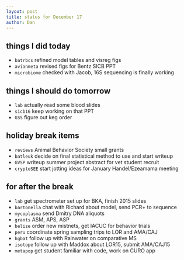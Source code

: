 ```yaml
---
layout: post
title: status for December 17
author: Dan
---
```


## things I did today

* `batrbcs` refined model tables and visreg figs
* `avianmeta` revised figs for Bentz SICB PPT
* `microbiome` checked with Jacob, 16S sequencing is finally working 

## things I should do tomorrow

* `lab` actually read some blood slides
* `sicb16` keep working on that PPT
* `GSS` figure out keg order

## holiday break items 
* `reviews` Animal Behavior Society small grants
* `batleuk` decide on final statistical method to use and start writeup
* `GVSP` writeup summer project abstract for vet student recruit
* `cryptoSEE` start jotting ideas for January Handel/Ezeamama meeting

## for after the break
* `lab` get spectrometer set up for BKA, finish 2015 slides
* `bartonella` chat with Richard about model, send PCR+ to sequence
* `mycoplasma` send Dmitry DNA aliquots
* `grants` ASM, APS, ASP
* `belize` order new mistnets, get IACUC for behavior trials
* `peru` coordinate spring sampling trips to LOR and AMA/CAJ
* `hgbat` follow up with Rainwater on comparative MS
* `isotope` follow up with Maddox about LOR15, submit AMA/CAJ15
* `metapop` get student familiar with code, work on CURO app

<i class='fa fa-code' style='color:pink'> </i>
